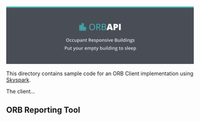 ![Occupant Responsive Buildings](../Documentation/assets/orb_title.png)

This directory contains sample code for an ORB Client implementation using [Skyspark](https://skyfoundry.com/product).

The client...

## ORB Reporting Tool
